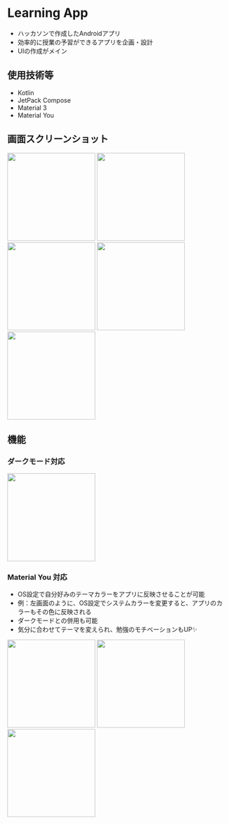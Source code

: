 # Learning App
- ハッカソンで作成したAndroidアプリ
- 効率的に授業の予習ができるアプリを企画・設計
- UIの作成がメイン

## 使用技術等
- Kotlin
- JetPack Compose
- Material 3
- Material You

## 画面スクリーンショット
<img src="https://github.com/user-attachments/assets/23a893ba-da3f-4950-9fbb-a6a93b8cb8a3" width="200">
<img src="https://github.com/user-attachments/assets/a1f82070-513b-42b0-803a-c1c69ffdfd04" width="200">
<img src="https://github.com/user-attachments/assets/ff211a12-4b5d-4344-a18d-a91c49982511" width="200">
<img src="https://github.com/user-attachments/assets/5d831e9e-ce08-406d-b1bd-af9cb104db71" width="200">
<img src="https://github.com/user-attachments/assets/ee17533d-76d9-4a2f-8238-453390496828" width="200">

## 機能
### ダークモード対応
<img src="https://github.com/user-attachments/assets/c1af5c49-0b7b-446a-a426-561ec8c6dbf1" width="200">

### Material You 対応
- OS設定で自分好みのテーマカラーをアプリに反映させることが可能
- 例：左画面のように、OS設定でシステムカラーを変更すると、アプリのカラーもその色に反映される
- ダークモードとの併用も可能
- 気分に合わせてテーマを変えられ、勉強のモチベーションもUP✨
<img src="https://github.com/user-attachments/assets/e8243eba-1abd-44ff-8ed0-01739483d1de" width="200">
<img src="https://github.com/user-attachments/assets/ba6a75a9-69d0-4301-80d6-41dd0bb6722a" width="200">
<img src="https://github.com/user-attachments/assets/23240514-01e0-4c5b-84e2-591b57a50d79" width="200">
